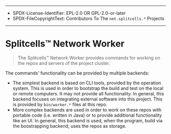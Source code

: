 ----
* SPDX-License-Identifier: EPL-2.0 OR GPL-2.0-or-later
* SPDX-FileCopyrightText: Contributors To The `net.splitcells.*` Projects
----
# Splitcells™ Network Worker
> The Splitcells™ Network Worker provides commands for working on the repos and servers of the project cluster.

The commands' functionality can be provided by multiple backends:
* The simplest backend is based on CLI tools, provided by the operation system.
  This is used in order to bootstrap the build and test on the local or remote computers.
  It may not provide all functionality.
  In general, this backend focuses on integrating external software into this project.
  This is provided by `bin/worker.*` files at this repo.
* More complex backends are used in order to work on these repos with portable code (i.e. written in Java) or
  to provide additional functionality like an UI.
  In general, this backend is used, when the program, build via the boostrapping backend,
  uses the repos as storage.